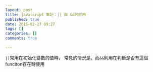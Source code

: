 ```yaml
---
layout: post
title: javascript 筆記：|| 與 &&的妙用
published: true
date: 2015-02-27 09:27
tags: []
categories: []
comments: true

---
```

`||`常用在初始化變數的值時，
常見的情況是。而`&&`則用在判斷是否有這個funciton存在時使用

